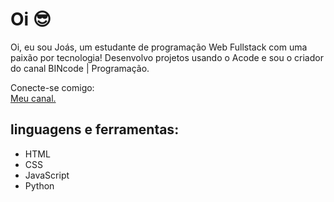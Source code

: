 # Oi 😎

Oi, eu sou Joás, um estudante de programação Web Fullstack com uma paixão por tecnologia! Desenvolvo projetos usando o Acode e sou o criador do canal BINcode | Programação.


Conecte-se comigo:  
[Meu canal.](https://youtube.com/@bincode-programacao?si=ZKvUd2eKBbshMHAU)  


## linguagens e ferramentas:

- HTML
- CSS
- JavaScript
- Python

